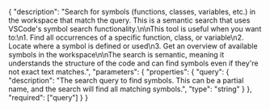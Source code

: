 {
  "description": "Search for symbols (functions, classes, variables, etc.) in the workspace that match the query. This is a semantic search that uses VSCode's symbol search functionality.\n\nThis tool is useful when you want to:\n1. Find all occurrences of a specific function, class, or variable\n2. Locate where a symbol is defined or used\n3. Get an overview of available symbols in the workspace\n\nThe search is semantic, meaning it understands the structure of the code and can find symbols even if they're not exact text matches.",
  "parameters": {
    "properties": {
      "query": {
        "description": "The search query to find symbols. This can be a partial name, and the search will find all matching symbols.",
        "type": "string"
      }
    },
    "required": ["query"]
  }
} 